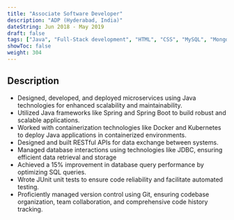 ```yaml
---
title: "Associate Software Developer"
description: "ADP (Hyderabad, India)"
dateString: Jun 2018 - May 2019
draft: false
tags: ["Java", "Full-Stack development", "HTML", "CSS", "MySQL", "MongoDB", "Jenkins", "JReport","Algorithms", "Jira", "Agile", "Programming", "DevOps", "Software development", "Multitasking","Confluence", "Scrum", "Git", "Troubleshooting", "Analytical skills" ]
showToc: false
weight: 304
--- 
```

<!-- ### 🔗 [GitHub](https://github.com/arkalim/pytorch-CycleGAN-and-pix2pix/tree/3D_Seg) -->

## Description

- Designed, developed, and deployed microservices using Java technologies for enhanced scalability and maintainability.
- Utilized Java frameworks like Spring and Spring Boot to build robust and scalable applications.
- Worked with containerization technologies like Docker and Kubernetes to deploy Java applications in containerized environments.
- Designed and built RESTful APIs for data exchange between systems.
- Managed database interactions using technologies like JDBC, ensuring efficient data retrieval and storage
- Achieved a 15% improvement in database query performance by optimizing SQL queries. 
- Wrote JUnit unit tests to ensure code reliability and facilitate automated testing.
- Proficiently managed version control using Git, ensuring codebase organization, team collaboration, and comprehensive code history tracking.
